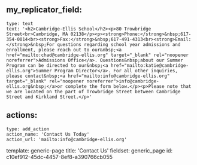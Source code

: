 my_replicator_field:
  -
    type: text
    text: '<h2>Cambridge-Ellis School</h2><p>80 Trowbridge Street<br>Cambridge, MA 02138</p><p><strong>Phone:</strong>&nbsp;617-354-0014<br><strong>Fax:</strong>&nbsp;617-491-4313<br><strong>Email:</strong>&nbsp;For questions regarding school year admissions and enrollment, please reach out to our&nbsp;<a href="mailto:chad@cambridge-ellis.org" target="_blank" rel="noopener noreferrer">Admissions Office</a>. Questions&nbsp;about our Summer Program can be directed to our&nbsp;<a href="mailto:katie@cambridge-ellis.org">Summer Program Director</a>. For all other inquiries, please contact&nbsp;<a href="mailto:info@cambridge-ellis.org" target="_blank" rel="noopener noreferrer">info@cambridge-ellis.org&nbsp;</a>or complete the form below.</p><p>Please note that we are located on the part of Trowbridge Street between Cambridge Street and Kirkland Street.</p>'
actions:
  -
    type: add_action
    action_name: 'Contact Us Today'
    action_url: 'mailto:info@cambridge-ellis.org'
template: generic-page
title: 'Contact Us'
fieldset: generic_page
id: c10ef912-45dc-4457-8ef8-a390766cb055
